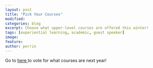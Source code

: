 ```yaml
---
layout: post
title: "Pick Your Courses"
modified:
categories: blog
excerpt: Choose what upper-level courses are offered this winter!
tags: [experiential learning, academic, guest speaker]
image:
feature:
author: perrin
---
```


Go to <a href="https://goo.gl/forms/WAipNXqUVO9qGBwe2"> here </a>to vote for what courses are next year!

